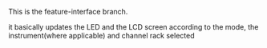 This is the feature-interface branch.

it basically updates the LED and the LCD screen according to 
the mode, the instrument(where applicable) and channel rack selected 